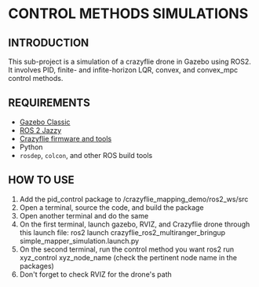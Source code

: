 # CONTROL METHODS SIMULATIONS

## INTRODUCTION
This sub-project is a simulation of a crazyflie drone in Gazebo using ROS2. It involves PID, finite- and infite-horizon LQR, convex, and convex_mpc control methods. 

## REQUIREMENTS
- [Gazebo Classic](https://classic.gazebosim.org/tutorials?tut=install_ubuntu)
- [ROS 2 Jazzy](https://docs.ros.org/en/jazzy/Installation.html)
- [Crazyflie firmware and tools](https://www.bitcraze.io/2024/09/crazyflies-adventures-with-ros-2-and-gazebo/)
- Python
- `rosdep`, `colcon`, and other ROS build tools

## HOW TO USE
1. Add the pid_control package to /crazyflie_mapping_demo/ros2_ws/src
2. Open a terminal, source the code, and build the package
3. Open another terminal and do the same 
4. On the first terminal, launch gazebo, RVIZ, and Crazyflie drone through this launch file: ros2 launch crazyflie_ros2_multiranger_bringup simple_mapper_simulation.launch.py
5. On the second terminal, run the control method you want ros2 run xyz_control xyz_node_name (check the pertinent node name in the packages)
6. Don't forget to check RVIZ for the drone's path